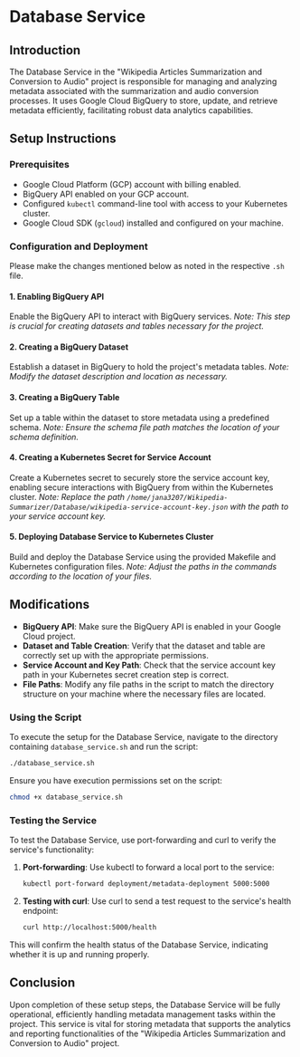# Database Service

## Introduction
The Database Service in the "Wikipedia Articles Summarization and Conversion to Audio" project is responsible for managing and analyzing metadata associated with the summarization and audio conversion processes. It uses Google Cloud BigQuery to store, update, and retrieve metadata efficiently, facilitating robust data analytics capabilities.

## Setup Instructions

### Prerequisites
- Google Cloud Platform (GCP) account with billing enabled.
- BigQuery API enabled on your GCP account.
- Configured `kubectl` command-line tool with access to your Kubernetes cluster.
- Google Cloud SDK (`gcloud`) installed and configured on your machine.

### Configuration and Deployment
Please make the changes mentioned below as noted in the respective `.sh` file.

#### 1. Enabling BigQuery API
Enable the BigQuery API to interact with BigQuery services.
*Note: This step is crucial for creating datasets and tables necessary for the project.*

#### 2. Creating a BigQuery Dataset
Establish a dataset in BigQuery to hold the project's metadata tables.
*Note: Modify the dataset description and location as necessary.*

#### 3. Creating a BigQuery Table
Set up a table within the dataset to store metadata using a predefined schema.
*Note: Ensure the schema file path matches the location of your schema definition.*

#### 4. Creating a Kubernetes Secret for Service Account
Create a Kubernetes secret to securely store the service account key, enabling secure interactions with BigQuery from within the Kubernetes cluster.
*Note: Replace the path `/home/jana3207/Wikipedia-Summarizer/Database/wikipedia-service-account-key.json` with the path to your service account key.*

#### 5. Deploying Database Service to Kubernetes Cluster
Build and deploy the Database Service using the provided Makefile and Kubernetes configuration files.
*Note: Adjust the paths in the commands according to the location of your files.*

## Modifications
- **BigQuery API**: Make sure the BigQuery API is enabled in your Google Cloud project.
- **Dataset and Table Creation**: Verify that the dataset and table are correctly set up with the appropriate permissions.
- **Service Account and Key Path**: Check that the service account key path in your Kubernetes secret creation step is correct.
- **File Paths**: Modify any file paths in the script to match the directory structure on your machine where the necessary files are located.

### Using the Script
To execute the setup for the Database Service, navigate to the directory containing `database_service.sh` and run the script:
```bash
./database_service.sh
```
Ensure you have execution permissions set on the script:
```bash
chmod +x database_service.sh
```

### Testing the Service
To test the Database Service, use port-forwarding and curl to verify the service's functionality:

1. **Port-forwarding**:
   Use kubectl to forward a local port to the service:
   ```bash
   kubectl port-forward deployment/metadata-deployment 5000:5000
   ```

2. **Testing with curl**:
   Use curl to send a test request to the service's health endpoint:
   ```bash
   curl http://localhost:5000/health
   ```

This will confirm the health status of the Database Service, indicating whether it is up and running properly.

## Conclusion
Upon completion of these setup steps, the Database Service will be fully operational, efficiently handling metadata management tasks within the project. This service is vital for storing metadata that supports the analytics and reporting functionalities of the "Wikipedia Articles Summarization and Conversion to Audio" project.
